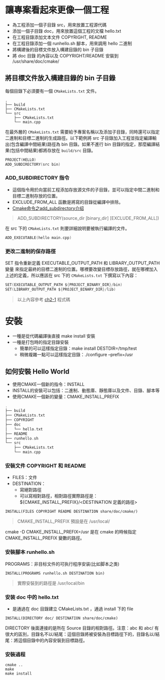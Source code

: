 # 讓專案看起來更像一個工程

- 為工程添加一個子目錄 src，用來放置工程源代碼
- 添加一個子目錄 doc，用來放置這個工程的文檔 hello.txt
- 在工程目錄添加文本文件 COPYRIGHT, README
- 在工程目錄添加一個 runhello.sh 腳本，用來調用 hello 二進制
- 將構建後的目標文件放入構建目錄的 bin 子目錄
- 將 doc 目錄 的內容以及 COPYRIGHT/README 安裝到 /usr/share/doc/cmake/

## 將目標文件放入構建目錄的 bin 子目錄
每個目錄下必須要有一個 `CMakeLists.txt` 文件。

```
.
├── build
├── CMakeLists.txt
└── src
    ├── CMakeLists.txt
    └── main.cpp
```

在最外層的 `CMakeLists.txt` 需要給予專案名稱以及添加子目錄，同時還可以指定二進制和目標二進制的生成路徑。以下範例將 src 子目錄加入工程並指定編譯輸出(包含編譯中間結果)路徑為 bin 目錄。如果不進行 bin 目錄的指定，那麼編譯結果(包括中間結果)都將存放在 `build/src` 目錄。

```c
PROJECT(HELLO)
ADD_SUBDIRECTORY(src bin)
```

### ADD_SUBDIRECTORY 指令
- 這個指令用於向當前工程添加存放源文件的子目錄，並可以指定中間二進制和目標二進制存放的位置。
- EXCLUDE_FROM_ALL 函數是將寫的目錄從編譯中排除。
- [Cmake命令之add_subdirectory介绍](https://www.jianshu.com/p/07acea4e86a3)

> ADD_SUBDIRECTORY(source_dir [binary_dir] [EXCLUDE_FROM_ALL])

在 src 下的 `CMakeLists.txt` 則要詳細說明要被執行編譯的文件。

```c
ADD_EXECUTABLE(hello main.cpp)
```

### 更改二進制的保存路徑
SET 指令重新定義 EXECUTABLE_OUTPUT_PATH 和 LIBRARY_OUTPUT_PATH 變量 來指定最終的目標二進制的位置。哪裡要改變目標存放路徑，就在哪裡加入上述的定義，所以應該在 src 下的 `CMakeLists.txt` 下撰寫以下內容：

```c
SET(EXECUTABLE_OUTPUT_PATH ${PROJECT_BINARY_DIR}/bin)
SET(LIBRARY_OUTPUT_PATH ${PROJECT_BINARY_DIR}/lib)
```

> 以上內容參考 [ch2-1](./ch2-1/) 程式碼

# 安裝

- 一種是從代碼編譯後直接 make install 安裝
- 一種是打包時的指定目錄安裝
    - 簡單的可以這樣指定目錄：make install DESTDIR=/tmp/test
    - 稍微複雜一點可以這樣指定目錄：./configure –prefix=/usr

## 如何安裝 Hello World
- 使用CMAKE一個新的指令：INSTALL
- INSTALL的安裝可以包括：二進制、動態庫、靜態庫以及文件、目錄、腳本等
- 使用CMAKE一個新的變量：CMAKE_INSTALL_PREFIX

```c
.
├── build
├── CMakeLists.txt
├── COPYRIGHT
├── doc
│   └── hello.txt
├── README
├── runhello.sh
└── src
    ├── CMakeLists.txt
    └── main.cpp
```

### 安裝文件 COPYRIGHT 和 README
- FILES：文件
- DESTINATION：
  - 寫絕對路徑
  - 可以寫相對路徑，相對路徑實際路徑是：${CMAKE_INSTALL_PREFIX}/<DESTINATION 定義的路徑>

```
INSTALL(FILES COPYRIGHT README DESTINATION share/doc/cmake/)
```

> CMAKE_INSTALL_PREFIX  預設是在 /usr/local/

cmake -D CMAKE_INSTALL_PREFIX=/usr 是在 cmake 的時候指定 CMAKE_INSTALL_PREFIX 變數的路徑。

### 安裝腳本 runhello.sh

PROGRAMS：非目标文件的可执行程序安装(比如脚本之类)

```
INSTALL(PROGRAMS runhello.sh DESTINATION bin)
```

> 實際安裝到的路徑是 /usr/local/bin

### 安装 doc 中的 hello.txt
- 是通過在 doc 目錄建立 CMakeLists.txt ，通過 install 下的 file

```    
INSTALL(DIRECTORY doc/ DESTINATION share/doc/cmake)
``` 

DIRECTORY 後面連接的是所在 Source 目錄的相對路徑。注意：abc 和 abc/ 有很大的區別，目錄名不以/結尾：這個目錄將被安裝為目標路徑下的，目錄名以/結尾：將這個目錄中的內容安裝到目標路徑。

### 安裝過程

```
cmake ..
make
make install
```